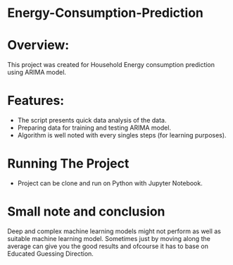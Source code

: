 # Energy-Consumption-Prediction

# Overview:

This project was created for Household Energy consumption prediction using ARIMA model. 

# Features: 

- The script presents quick data analysis of the data. 
- Preparing data for training and testing ARIMA model.
- Algorithm is well noted with every singles steps (for learning purposes).

# Running The Project
- Project can be clone and run on Python with Jupyter Notebook. 

# Small note and conclusion

Deep and complex machine learning models might not perform as well as suitable machine learning model. Sometimes just by moving along the average can give you the good results and ofcourse it has to base on Educated Guessing Direction.

